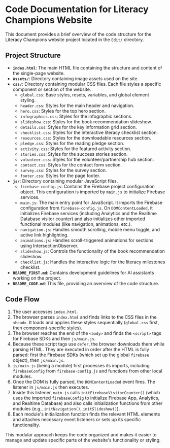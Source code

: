 # Code Documentation for Literacy Champions Website

This document provides a brief overview of the code structure for the Literacy Champions website project located in the `Edit/` directory.

## Project Structure

*   **`index.html`**: The main HTML file containing the structure and content of the single-page website.
*   **`Assets/`**: Directory containing image assets used on the site.
*   **`css/`**: Directory containing modular CSS files. Each file styles a specific component or section of the website.
    *   `global.css`: Base styles, resets, variables, and global element styling.
    *   `header.css`: Styles for the main header and navigation.
    *   `hero.css`: Styles for the top hero section.
    *   `infographics.css`: Styles for the infographic sections.
    *   `slideshow.css`: Styles for the book recommendation slideshow.
    *   `details.css`: Styles for the key information grid section.
    *   `checklist.css`: Styles for the interactive literacy checklist section.
    *   `resources.css`: Styles for the downloadable resources section.
    *   `pledge.css`: Styles for the reading pledge section.
    *   `activity.css`: Styles for the featured activity section.
    *   `stories.css`: Styles for the success stories section.
    *   `volunteer.css`: Styles for the volunteer/partnership hub section.
    *   `contact.css`: Styles for the contact form section.
    *   `survey.css`: Styles for the survey section.
    *   `footer.css`: Styles for the page footer.
*   **`js/`**: Directory containing modular JavaScript files.
    *   `firebase-config.js`: Contains the Firebase project configuration object. This configuration is imported by `main.js` to initialize Firebase services.
    *   `main.js`: The main entry point for JavaScript. It imports the Firebase configuration from `firebase-config.js`. On `DOMContentLoaded`, it initializes Firebase services (including Analytics and the Realtime Database visitor counter) and also initializes other imported functional modules (like navigation, animations, etc.).
    *   `navigation.js`: Handles smooth scrolling, mobile menu toggle, and active link highlighting.
    *   `animations.js`: Handles scroll-triggered animations for sections using IntersectionObserver.
    *   `slideshow.js`: Controls the functionality of the book recommendation slideshow.
    *   `checklist.js`: Handles the interactive logic for the literacy milestones checklist.
*   **`README_FIRST.md`**: Contains development guidelines for AI assistants working on the project.
*   **`README_CODE.md`**: This file, providing an overview of the code structure.

## Code Flow

1.  The user accesses `index.html`.
2.  The browser parses `index.html` and finds links to the CSS files in the `<head>`. It loads and applies these styles sequentially (`global.css` first, then component-specific styles).
3.  The browser reaches the end of the `<body>` and finds the `<script>` tags for Firebase SDKs and then `js/main.js`.
4.  Because these script tags use `defer`, the browser downloads them while parsing HTML. They are executed in order after the HTML is fully parsed: first the Firebase SDKs (which set up the global `firebase` object), then `js/main.js`.
5.  `js/main.js` (being a module) first processes its imports, including `firebaseConfig` from `firebase-config.js` and functions from other local modules.
6.  Once the DOM is fully parsed, the `DOMContentLoaded` event fires. The listener in `js/main.js` then executes.
7.  Inside this listener, `main.js` calls `initFirebaseVisitorCounter()` (which uses the imported `firebaseConfig` to initialize Firebase App, Analytics, and Realtime Database) and also calls initialization functions from other modules (e.g., `initNavigation()`, `initSlideshow()`).
8.  Each module's initialization function finds the relevant HTML elements and attaches necessary event listeners or sets up its specific functionality.

This modular approach keeps the code organized and makes it easier to manage and update specific parts of the website's functionality or styling.
